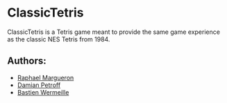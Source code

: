 # ClassicTetris
ClassicTetris is a Tetris game meant to provide the same game experience as the classic NES Tetris from 1984.

## Authors:
- [Raphael Margueron](https://github.com/TheRaphael0000)
- [Damian Petroff](https://github.com/damianpetroff)
- [Bastien Wermeille](https://github.com/Ph0tonic)

